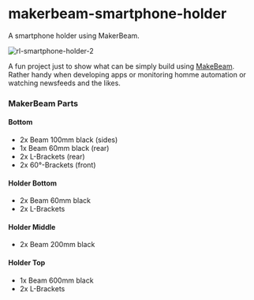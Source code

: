 # makerbeam-smartphone-holder
A smartphone holder using MakerBeam.

![rl-smartphone-holder-2](https://user-images.githubusercontent.com/47274144/61691619-3ae89c80-ad2c-11e9-9ac8-0895bc856206.png)

A fun project just to show what can be simply build using [MakeBeam](https://www.makerbeam.com/).
Rather handy when developing apps or monitoring homme automation or watching newsfeeds and the likes.

### MakerBeam Parts
#### Bottom
* 2x Beam 100mm black (sides)
* 1x Beam 60mm black (rear)
* 2x L-Brackets (rear)
* 2x 60°-Brackets (front)

#### Holder Bottom
* 2x Beam 60mm black
* 2x L-Brackets

#### Holder Middle
* 2x Beam 200mm black

#### Holder Top
* 1x Beam 600mm black
* 2x L-Brackets
